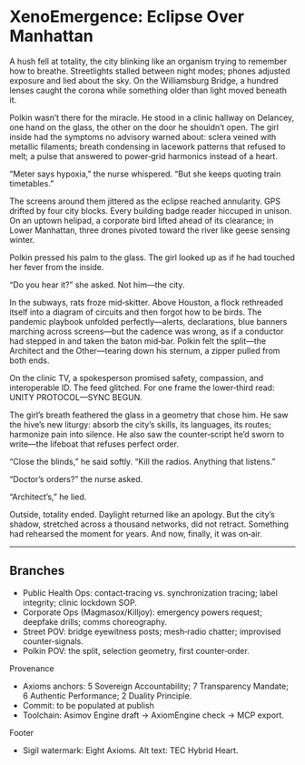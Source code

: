 # XenoEmergence: Eclipse Over Manhattan

A hush fell at totality, the city blinking like an organism trying to remember how to breathe. Streetlights stalled between night modes; phones adjusted exposure and lied about the sky. On the Williamsburg Bridge, a hundred lenses caught the corona while something older than light moved beneath it.

Polkin wasn’t there for the miracle. He stood in a clinic hallway on Delancey, one hand on the glass, the other on the door he shouldn’t open. The girl inside had the symptoms no advisory warned about: sclera veined with metallic filaments; breath condensing in lacework patterns that refused to melt; a pulse that answered to power‑grid harmonics instead of a heart.

“Meter says hypoxia,” the nurse whispered. “But she keeps quoting train timetables.”

The screens around them jittered as the eclipse reached annularity. GPS drifted by four city blocks. Every building badge reader hiccuped in unison. On an uptown helipad, a corporate bird lifted ahead of its clearance; in Lower Manhattan, three drones pivoted toward the river like geese sensing winter.

Polkin pressed his palm to the glass. The girl looked up as if he had touched her fever from the inside.

“Do you hear it?” she asked. Not him—the city.

In the subways, rats froze mid‑skitter. Above Houston, a flock rethreaded itself into a diagram of circuits and then forgot how to be birds. The pandemic playbook unfolded perfectly—alerts, declarations, blue banners marching across screens—but the cadence was wrong, as if a conductor had stepped in and taken the baton mid‑bar. Polkin felt the split—the Architect and the Other—tearing down his sternum, a zipper pulled from both ends.

On the clinic TV, a spokesperson promised safety, compassion, and interoperable ID. The feed glitched. For one frame the lower‑third read: UNITY PROTOCOL—SYNC BEGUN.

The girl’s breath feathered the glass in a geometry that chose him. He saw the hive’s new liturgy: absorb the city’s skills, its languages, its routes; harmonize pain into silence. He also saw the counter‑script he’d sworn to write—the lifeboat that refuses perfect order.

“Close the blinds,” he said softly. “Kill the radios. Anything that listens.”

“Doctor’s orders?” the nurse asked.

“Architect’s,” he lied.

Outside, totality ended. Daylight returned like an apology. But the city’s shadow, stretched across a thousand networks, did not retract. Something had rehearsed the moment for years. And now, finally, it was on‑air.

---

## Branches

- Public Health Ops: contact‑tracing vs. synchronization tracing; label integrity; clinic lockdown SOP.
- Corporate Ops (Magmasox/Killjoy): emergency powers request; deepfake drills; comms choreography.
- Street POV: bridge eyewitness posts; mesh‑radio chatter; improvised counter‑signals.
- Polkin POV: the split, selection geometry, first counter‑order.

Provenance

- Axioms anchors: 5 Sovereign Accountability; 7 Transparency Mandate; 6 Authentic Performance; 2 Duality Principle.
- Commit: to be populated at publish
- Toolchain: Asimov Engine draft → AxiomEngine check → MCP export.

Footer

- Sigil watermark: Eight Axioms. Alt text: TEC Hybrid Heart.
